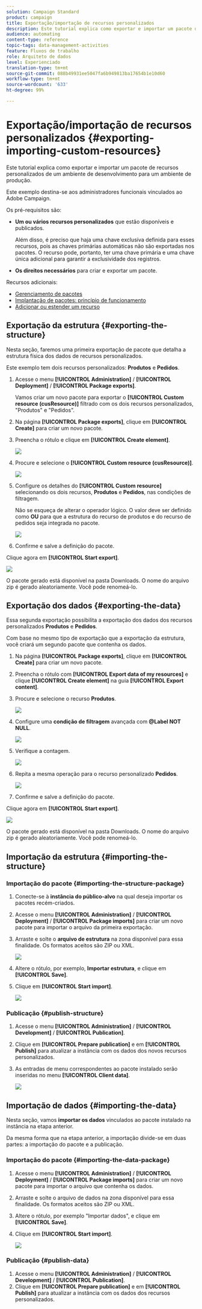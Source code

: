 ```yaml
---
solution: Campaign Standard
product: campaign
title: Exportação/importação de recursos personalizados
description: Este tutorial explica como exportar e importar um pacote de recursos personalizados.
audience: automating
content-type: reference
topic-tags: data-management-activities
feature: Fluxos de trabalho
role: Arquiteto de dados
level: Experienciado
translation-type: tm+mt
source-git-commit: 088b49931ee5047fa6b949813ba17654b1e10d60
workflow-type: tm+mt
source-wordcount: '633'
ht-degree: 99%

---
```



# Exportação/importação de recursos personalizados {#exporting-importing-custom-resources}

Este tutorial explica como exportar e importar um pacote de recursos personalizados de um ambiente de desenvolvimento para um ambiente de produção.

Este exemplo destina-se aos administradores funcionais vinculados ao Adobe Campaign.

Os pré-requisitos são:

* **Um ou vários recursos personalizados** que estão disponíveis e publicados.

   Além disso, é preciso que haja uma chave exclusiva definida para esses recursos, pois as chaves primárias automáticas não são exportadas nos pacotes. O recurso pode, portanto, ter uma chave primária e uma chave única adicional para garantir a exclusividade dos registros.
* **Os direitos necessários** para criar e exportar um pacote.

Recursos adicionais:

* [Gerenciamento de pacotes](../../automating/using/managing-packages.md)
* [Implantação de pacotes: princípio de funcionamento](../../developing/using/data-model-concepts.md)
* [Adicionar ou estender um recurso](../../developing/using/key-steps-to-add-a-resource.md)

## Exportação da estrutura {#exporting-the-structure}

Nesta seção, faremos uma primeira exportação de pacote que detalha a estrutura física dos dados de recursos personalizados.

Este exemplo tem dois recursos personalizados: **Produtos** e **Pedidos**.

1. Acesse o menu **[!UICONTROL Administration]** / **[!UICONTROL Deployment]** / **[!UICONTROL Package exports]**.

   Vamos criar um novo pacote para exportar o **[!UICONTROL Custom resource (cusResource)]** filtrado com os dois recursos personalizados, &quot;Produtos&quot; e &quot;Pedidos&quot;.

1. Na página **[!UICONTROL Package exports]**, clique em **[!UICONTROL Create]** para criar um novo pacote.
1. Preencha o rótulo e clique em **[!UICONTROL Create element]**.

   ![](assets/cusresources_export1.png)

1. Procure e selecione o **[!UICONTROL Custom resource (cusResource)]**.

   ![](assets/cusresources_export2.png)

1. Configure os detalhes do **[!UICONTROL Custom resource]** selecionando os dois recursos, **Produtos** e **Pedidos**, nas condições de filtragem.

   Não se esqueça de alterar o operador lógico. O valor deve ser definido como **OU** para que a estrutura do recurso de produtos e do recurso de pedidos seja integrada no pacote.

   ![](assets/cusresources_export3.png)

1. Confirme e salve a definição do pacote.

Clique agora em **[!UICONTROL Start export]**.

![](assets/cusresources_export4.png)

O pacote gerado está disponível na pasta Downloads. O nome do arquivo zip é gerado aleatoriamente. Você pode renomeá-lo.

## Exportação dos dados {#exporting-the-data}

Essa segunda exportação possibilita a exportação dos dados dos recursos personalizados **Produtos** e **Pedidos**.

Com base no mesmo tipo de exportação que a exportação da estrutura, você criará um segundo pacote que contenha os dados.

1. Na página **[!UICONTROL Package exports]**, clique em **[!UICONTROL Create]** para criar um novo pacote.
1. Preencha o rótulo com **[!UICONTROL Export data of my resources]** e clique **[!UICONTROL Create element]** na guia **[!UICONTROL Export content]**.
1. Procure e selecione o recurso **Produtos**.

   ![](assets/cusresources_exportdata1.png)

1. Configure uma **condição de filtragem** avançada com **@Label NOT NULL**.

   ![](assets/cusresources_exportdata2.png)

1. Verifique a contagem.

   ![](assets/cusresources_exportdata3.png)

1. Repita a mesma operação para o recurso personalizado **Pedidos**.

   ![](assets/cusresources_exportdata4.png)

1. Confirme e salve a definição do pacote.

Clique agora em **[!UICONTROL Start export]**.

![](assets/cusresources_exportdata5.png)

O pacote gerado está disponível na pasta Downloads. O nome do arquivo zip é gerado aleatoriamente. Você pode renomeá-lo.

## Importação da estrutura {#importing-the-structure}

### Importação do pacote {#importing-the-structure-package}

1. Conecte-se à **instância do público-alvo** na qual deseja importar os pacotes recém-criados.
1. Acesse o menu **[!UICONTROL Administration]** / **[!UICONTROL Deployment]** / **[!UICONTROL Package imports]** para criar um novo pacote para importar o arquivo da primeira exportação.
1. Arraste e solte o **arquivo de estrutura** na zona disponível para essa finalidade. Os formatos aceitos são ZIP ou XML.

   ![](assets/cusresources_import2.png)

1. Altere o rótulo, por exemplo, **Importar estrutura**, e clique em **[!UICONTROL Save]**.
1. Clique em **[!UICONTROL Start import]**.

   ![](assets/cusresources_import3.png)

### Publicação {#publish-structure}

1. Acesse o menu **[!UICONTROL Administration]** / **[!UICONTROL Development]** / **[!UICONTROL Publication]**.
1. Clique em **[!UICONTROL Prepare publication]** e em **[!UICONTROL Publish]** para atualizar a instância com os dados dos novos recursos personalizados.
1. As entradas de menu correspondentes ao pacote instalado serão inseridas no menu **[!UICONTROL Client data]**.

   ![](assets/cusresources_import1.png)

## Importação de dados {#importing-the-data}

Nesta seção, vamos **importar os dados** vinculados ao pacote instalado na instância na etapa anterior.

Da mesma forma que na etapa anterior, a importação divide-se em duas partes: a importação do pacote e a publicação.

### Importação do pacote {#importing-the-data-package}

1. Acesse o menu **[!UICONTROL Administration]** / **[!UICONTROL Deployment]** / **[!UICONTROL Package imports]** para criar um novo pacote para importar o arquivo que contenha os dados.
1. Arraste e solte o arquivo de dados na zona disponível para essa finalidade. Os formatos aceitos são ZIP ou XML.
1. Altere o rótulo, por exemplo &quot;Importar dados&quot;, e clique em **[!UICONTROL Save]**.
1. Clique em **[!UICONTROL Start import]**.

   ![](assets/cusresources_importdata.png)

### Publicação {#publish-data}

1. Acesse o menu **[!UICONTROL Administration]** / **[!UICONTROL Development]** / **[!UICONTROL Publication]**.
1. Clique em **[!UICONTROL Prepare publication]** e em **[!UICONTROL Publish]** para atualizar a instância com os dados dos recursos personalizados.
